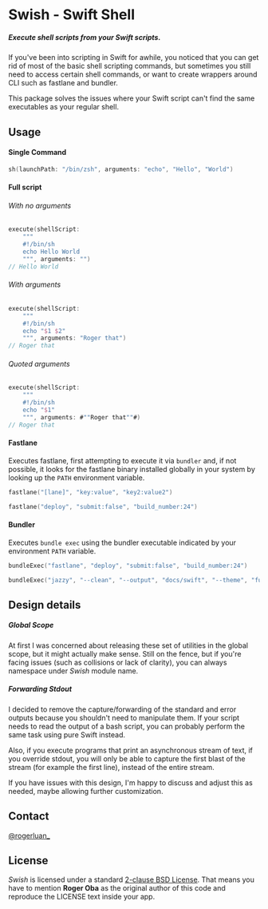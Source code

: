 # Swish - Swift Shell
##### Execute shell scripts from your Swift scripts.

If you've been into scripting in Swift for awhile, you noticed that you can get rid of most of the basic shell scripting commands, but sometimes you still need to access certain shell commands, or want to create wrappers around CLI such as fastlane and bundler.

This package solves the issues where your Swift script can't find the same executables as your regular shell.

## Usage

#### Single Command

```swift
sh(launchPath: "/bin/zsh", arguments: "echo", "Hello", "World")
```

#### Full script

###### With no arguments

```swift
execute(shellScript:
    """
    #!/bin/sh
    echo Hello World
    """, arguments: "")
// Hello World
```

###### With arguments

```swift
execute(shellScript:
    """
    #!/bin/sh
    echo "$1 $2"
    """, arguments: "Roger that")
// Roger that
```

###### Quoted arguments

```swift
execute(shellScript:
    """
    #!/bin/sh
    echo "$1"
    """, arguments: #""Roger that""#)
// Roger that
```

#### Fastlane

Executes fastlane, first attempting to execute it via `bundler` and, if not possible, it looks for the fastlane binary installed globally in your system by looking up the `PATH` environment variable.

```swift
fastlane("[lane]", "key:value", "key2:value2")
```

```swift
fastlane("deploy", "submit:false", "build_number:24")
```

#### Bundler

Executes `bundle exec` using the bundler executable indicated by your environment `PATH` variable.

```swift
bundleExec("fastlane", "deploy", "submit:false", "build_number:24")
```

```swift
bundleExec("jazzy", "--clean", "--output", "docs/swift", "--theme", "fullwidth")
```

## Design details

##### Global Scope

At first I was concerned about releasing these set of utilities in the global scope, but it might actually make sense. Still on the fence, but if you're facing issues (such as collisions or lack of clarity), you can always namespace under _Swish_ module name.

##### Forwarding Stdout

I decided to remove the capture/forwarding of the standard and error outputs because you shouldn't need to manipulate them. If your script needs to read the output of a bash script, you can probably perform the same task using pure Swift instead.

Also, if you execute programs that print an asynchronous stream of text, if you override stdout, you will only be able to capture the first blast of the stream (for example the first line), instead of the entire stream.

If you have issues with this design, I'm happy to discuss and adjust this as needed, maybe allowing further customization.

## Contact

[@rogerluan_](https://twitter.com/rogerluan_)

## License

_Swish_ is licensed under a standard [2-clause BSD License](LICENSE). That means you have to mention **Roger Oba** as the original author of this code and reproduce the LICENSE text inside your app.
